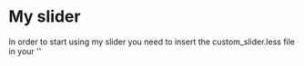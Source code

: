 # My slider
In order to start using my slider you need to insert the custom_slider.less file in your '<head>'
